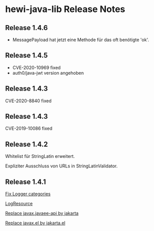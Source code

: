 # hewi-java-lib Release Notes

## Release 1.4.6

* MessagePayload hat jetzt eine Methode für das oft benötigte 'ok'.

## Release 1.4.5

* CVE-2020-10969 fixed
* auth0/java-jwt version angehoben


## Release 1.4.3

CVE-2020-8840 fixed


## Release 1.4.3

CVE-2019-10086 fixed

## Release 1.4.2

Whitelist für StringLatin erweitert.

Expliziter Ausschluss von URLs in StringLatinValidator.

## Release 1.4.1

[Fix Logger categories](https://github.com/heike2718/hewi-java-commons/issues/5)

[LogResource](https://github.com/heike2718/hewi-java-commons/issues/4)

[Replace javax.javaee-api by jakarta](https://github.com/heike2718/hewi-java-commons/issues/2)

[Replace javax.el by jakarta.el](https://github.com/heike2718/hewi-java-commons/issues/1)